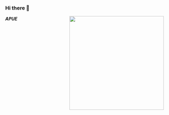 ### Hi there 👋

<img src="https://octodex.github.com/images/welcometocat.png" width="300" style="float: right;" />

***APUE***
